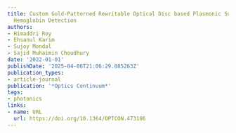 ```yaml
---
title: Custom Gold-Patterned Rewritable Optical Disc based Plasmonic Sensor for Blood
  Hemoglobin Detection
authors:
- Himaddri Roy
- Ehsanul Karim
- Sujoy Mondal
- Sajid Muhaimin Choudhury
date: '2022-01-01'
publishDate: '2025-04-06T21:06:29.885263Z'
publication_types:
- article-journal
publication: '*Optics Continuum*'
tags:
- photonics
links:
- name: URL
  url: https://doi.org/10.1364/OPTCON.473106
---
```

